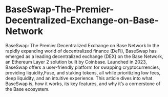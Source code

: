 # BaseSwap-The-Premier-Decentralized-Exchange-on-Base-Network
BaseSwap: The Premier Decentralized Exchange on Base Network
In the rapidly expanding world of decentralized finance (DeFi), BaseSwap has emerged as a leading decentralized exchange (DEX) on the Base Network, an Ethereum Layer 2 solution built by Coinbase. Launched in 2023, BaseSwap offers a user-friendly platform for swapping cryptocurrencies, providing liquidity,Fuse, and staking tokens, all while prioritizing low fees, deep liquidity, and an intuitive experience. This article dives into what BaseSwap is, how it works, its key features, and why it’s a cornerstone of the Base ecosystem.

